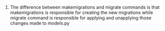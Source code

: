 1. The difference between makemigrations and migrate commands is that makemigrations is responsible for creating the new migrations while migrate command is responsible for applying and unapplying those changes made to models.py